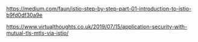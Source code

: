 https://medium.com/faun/istio-step-by-step-part-01-introduction-to-istio-b9fd0df30a9e

https://www.virtualthoughts.co.uk/2019/07/15/application-security-with-mutual-tls-mtls-via-istio/
